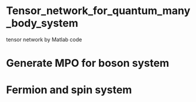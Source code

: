 # Tensor_network_for_quantum_many_body_system
tensor network by Matlab code

# Generate MPO for boson system

# Fermion and spin system

